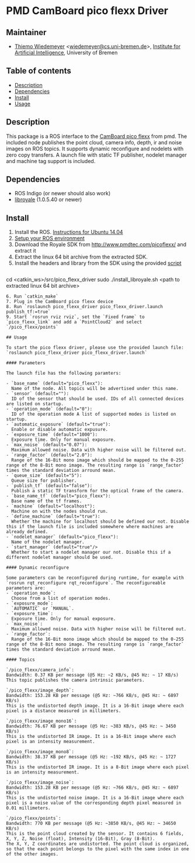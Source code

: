 # PMD CamBoard pico flexx Driver

## Maintainer

- [Thiemo Wiedemeyer](https://ai.uni-bremen.de/team/thiemo_wiedemeyer) <<wiedemeyer@cs.uni-bremen.de>>, [Institute for Artificial Intelligence](http://ai.uni-bremen.de/), University of Bremen

## Table of contents
- [Description](#description)
- [Dependencies](#dependencies)
- [Install](#install)
- [Usage](#usage)

## Description

This package is a ROS interface to the [CamBoard pico flexx](http://www.pmdtec.com/picoflexx/) from pmd.
The included node publishes the point cloud, camera info, depth, ir and noise images on ROS topics.
It supports dynamic reconfigure and nodelets with zero copy transfers.
A launch file with static TF publisher, nodelet manager and machine tag support is included.

## Dependencies

- ROS Indigo (or newer should also work)
- [libroyale](http://www.pmdtec.com/picoflexx/) (1.0.5.40 or newer)

## Install

1. Install the ROS. [Instructions for Ubuntu 14.04](http://wiki.ros.org/indigo/Installation/Ubuntu)
2. [Setup your ROS environment](http://wiki.ros.org/ROS/Tutorials/InstallingandConfiguringROSEnvironment)
3. Download the Royale SDK from http://www.pmdtec.com/picoflexx/ and extract it
4. Extract the linux 64 bit archive from the extracted SDK.
5. Install the headers and library from the SDK using the provided [script](install_libroyale.sh)
   ```
cd <catkin_ws>/src/pico_flexx_driver
sudo ./install_libroyale.sh <path to extracted linux 64 bit archive>
```
6. Run `catkin_make`
7. Plug in the CamBoard pico flexx device
8. Run `roslaunch pico_flexx_driver pico_flexx_driver.launch publish_tf:=true`
9. Start `rosrun rviz rviz`, set the `Fixed frame` to `pico_flexx_link` and add a `PointCloud2` and select `/pico_flexx/points`

## Usage

To start the pico flexx driver, please use the provided launch file: `roslaunch pico_flexx_driver pico_flexx_driver.launch`

#### Parameters

The launch file has the following paramters:

- `base_name` (default="pico_flexx"):
  Name of the node. All topics will be advertised under this name.
- `sensor` (default=""):
  ID of the sensor that should be used. IDs of all connected devices are listed on startup.
- `operation_mode` (default="0"):
  ID of the operation mode A list of supported modes is listed on startup.
- `automatic_exposure` (default="true"):
  Enable or disable automatic expusure.
- `exposure_time` (default="1000"):
  Exposure time. Only for manual exposure.
- `max_noise` (default="0.07"):
  Maximum allowed noise. Data with higher noise will be filtered out.
- `range_factor` (default="2.0"):
  Range of the 16-Bit mono image which should be mapped to the 0-255 range of the 8-Bit mono image. The resulting range is `range_factor` times the standard deviation arround mean.
- `queue_size` (default="5"):
  Queue size for publisher.
- `publish_tf` (default="false"):
  Publish a static TF transform for the optical frame of the camera.
- `base_name_tf` (default="pico_flexx"):
  Base name of the tf frames.
- `machine` (default="localhost"):
  Machine on with the nodes should run.
- `define_machine` (default="true"):
  Whether the machine for localhost should be defined our not. Disable this if the launch file is included somewhere where machines are already defined.
- `nodelet_manager` (default="pico_flexx"):
  Name of the nodelet manager.
- `start_manager` (default="true"/>
  Whether to start a nodelet manager our not. Disable this if a different nodelet manager should be used.

#### Dynamic reconfigure

Some parameters can be reconfigured during runtime, for example with `rosrun rqt_reconfigure rqt_reconfigure`. The reconfigureable parameters are:
- `operation_mode`:
  Choose from a list of operation modes.
- `exposure_mode`:
  `AUTOMATIC` or `MANUAL`.
- `exposure_time`:
  Exposure time. Only for manual exposure.
- `max_noise`:
  Maximum allowed noise. Data with higher noise will be filtered out.
- `range_factor`:
  Range of the 16-Bit mono image which should be mapped to the 0-255 range of the 8-Bit mono image. The resulting range is `range_factor` times the standard deviation arround mean.

#### Topics

`/pico_flexx/camera_info`:
Bandwidth: 0.37 KB per message (@5 Hz: ~2 KB/s, @45 Hz: ~ 17 KB/s)
This topic publishes the camera intrinsic parameters.

`/pico_flexx/image_depth`:
Bandwidth: 153.28 KB per message (@5 Hz: ~766 KB/s, @45 Hz: ~ 6897 KB/s)
This is the undistorted depth image. It is a 16-Bit image where each pixel is a distance measured in millimeters.

`/pico_flexx/image_mono16`:
Bandwidth: 76.67 KB per message (@5 Hz: ~383 KB/s, @45 Hz: ~ 3450 KB/s)
This is the undistorted IR image. It is a 16-Bit image where each pixel is an intensity measurement.

`/pico_flexx/image_mono8`:
Bandwidth: 38.37 KB per message (@5 Hz: ~192 KB/s, @45 Hz: ~ 1727 KB/s)
This is the undistorted IR image. It is a 8-Bit image where each pixel is an intensity measurement.

`/pico_flexx/image_noise`:
Bandwidth: 153.28 KB per message (@5 Hz: ~766 KB/s, @45 Hz: ~ 6897 KB/s)
This is the undistorted noise image. It is a 16-Bit image where each pixel is a noise value of the corresponding depth pixel measured in 0.01 millimeters.

`/pico_flexx/points`:
Bandwidth: 770 KB per message (@5 Hz: ~3850 KB/s, @45 Hz: ~ 34650 KB/s)
This is the point cloud created by the sensor. It contains 6 fields, X, Y, Z, Noise (float), Intensity (16-Bit), Gray (8-Bit).
The X, Y, Z coordinates are undistorted. The point cloud is organized, so that the each point belongs to the pixel with the same index in one of the other images.
